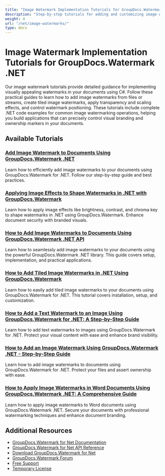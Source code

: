 ```yaml
---
title: "Image Watermark Implementation Tutorials for GroupDocs.Watermark .NET"
description: "Step-by-step tutorials for adding and customizing image watermarks in documents using GroupDocs.Watermark for .NET."
weight: 4
url: "/net/image-watermarks/"
type: docs
---
```

# Image Watermark Implementation Tutorials for GroupDocs.Watermark .NET

Our image watermark tutorials provide detailed guidance for implementing visually appealing watermarks in your documents using C#. Follow these practical guides to learn how to add image watermarks from files or streams, create tiled image watermarks, apply transparency and scaling effects, and control watermark positioning. These tutorials include complete .NET code examples for common image watermarking operations, helping you build applications that can precisely control visual branding and ownership markers in your documents.

## Available Tutorials

### [Add Image Watermark to Documents Using GroupDocs.Watermark .NET](./groupdocs-watermark-dotnet-image-watermark/)
Learn how to efficiently add image watermarks to your documents using GroupDocs.Watermark for .NET. Follow our step-by-step guide and best practices.

### [Applying Image Effects to Shape Watermarks in .NET with GroupDocs.Watermark](./apply-image-effects-to-shape-watermarks-net/)
Learn how to apply image effects like brightness, contrast, and chroma key to shape watermarks in .NET using GroupDocs.Watermark. Enhance document security with branded visuals.

### [How to Add Image Watermarks to Documents Using GroupDocs.Watermark .NET API](./groupdocs-watermark-net-image-watermark-documents/)
Learn how to seamlessly add image watermarks to your documents using the powerful GroupDocs.Watermark .NET library. This guide covers setup, implementation, and practical applications.

### [How to Add Tiled Image Watermarks in .NET Using GroupDocs.Watermark](./add-tiled-image-watermark-groupdocs-net/)
Learn how to easily add tiled image watermarks to your documents using GroupDocs.Watermark for .NET. This tutorial covers installation, setup, and customization.

### [How to Add a Text Watermark to an Image Using GroupDocs.Watermark for .NET&#58; A Step-by-Step Guide](./add-text-watermark-image-groupdocs-dotnet/)
Learn how to add text watermarks to images using GroupDocs.Watermark for .NET. Protect your visual content with ease and enhance brand visibility.

### [How to Add an Image Watermark Using GroupDocs.Watermark .NET - Step-by-Step Guide](./groupdocs-watermark-net-image-watermark/)
Learn how to add image watermarks to documents using GroupDocs.Watermark for .NET. Protect your files and assert ownership with ease.

### [How to Apply Image Watermarks in Word Documents Using GroupDocs.Watermark .NET&#58; A Comprehensive Guide](./apply-image-watermarks-groupdocs-word-documents/)
Learn how to apply image watermarks to Word documents using GroupDocs.Watermark .NET. Secure your documents with professional watermarking techniques and enhance document branding.

## Additional Resources

- [GroupDocs.Watermark for Net Documentation](https://docs.groupdocs.com/watermark/net/)
- [GroupDocs.Watermark for Net API Reference](https://reference.groupdocs.com/watermark/net/)
- [Download GroupDocs.Watermark for Net](https://releases.groupdocs.com/watermark/net/)
- [GroupDocs.Watermark Forum](https://forum.groupdocs.com/c/watermark)
- [Free Support](https://forum.groupdocs.com/)
- [Temporary License](https://purchase.groupdocs.com/temporary-license/)
